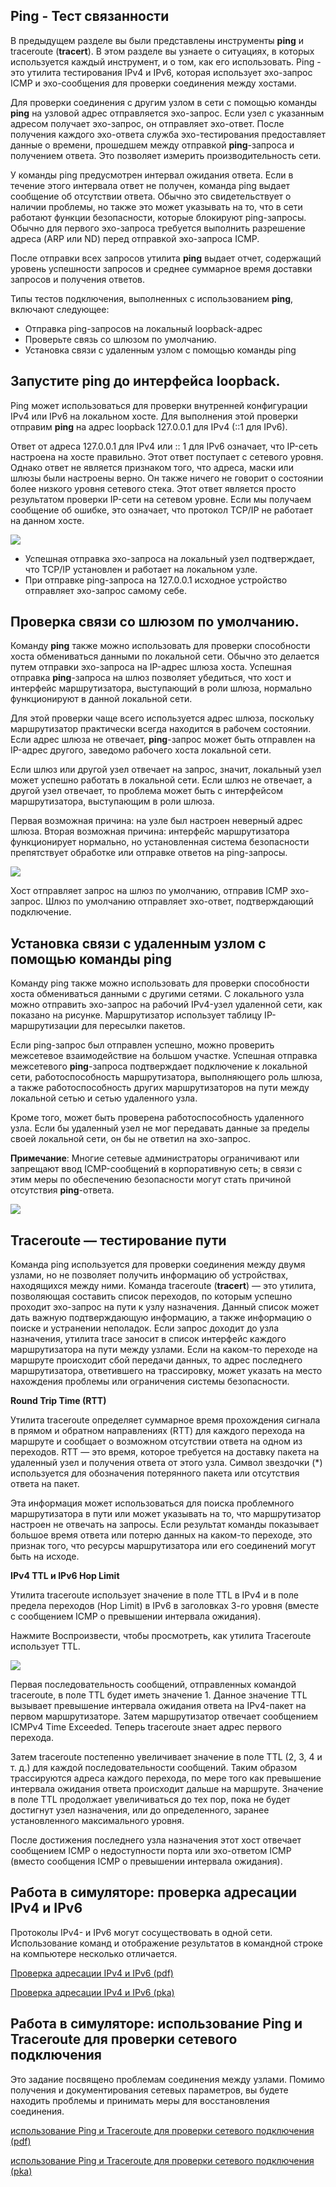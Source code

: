 <!-- verified: agorbachev 03.05.2022 -->

<!-- 13.2.1 -->
## Ping - Тест связанности

В предыдущем разделе вы были представлены инструменты **ping** и traceroute (**tracert**). В этом разделе вы узнаете о ситуациях, в которых используется каждый инструмент, и о том, как его использовать. Ping - это утилита тестирования IPv4 и IPv6, которая использует эхо-запрос ICMP и эхо-сообщения для проверки соединения между хостами.

Для проверки соединения с другим узлом в сети с помощью команды **ping** на узловой адрес отправляется эхо-запрос. Если узел с указанным адресом получает эхо-запрос, он отправляет эхо-ответ. После получения каждого эхо-ответа служба эхо-тестирования предоставляет данные о времени, прошедшем между отправкой **ping**-запроса и получением ответа. Это позволяет измерить производительность сети.

У команды ping предусмотрен интервал ожидания ответа. Если в течение этого интервала ответ не получен, команда ping выдает сообщение об отсутствии ответа. Обычно это свидетельствует о наличии проблемы, но также это может указывать на то, что в сети работают функции безопасности, которые блокируют ping-запросы. Обычно для первого эхо-запроса требуется выполнить разрешение адреса (ARP или ND) перед отправкой эхо-запроса ICMP.

После отправки всех запросов утилита **ping** выдает отчет, содержащий уровень успешности запросов и среднее суммарное время доставки запросов и получения ответов.

Типы тестов подключения, выполненных с использованием **ping**, включают следующее:

* Отправка ping-запросов на локальный loopback-адрес
* Проверьте связь со шлюзом по умолчанию.
* Установка связи с удаленным узлом с помощью команды ping

<!-- 13.2.2 -->
## Запустите ping до интерфейса loopback.

Ping может использоваться для проверки внутренней конфигурации IPv4 или IPv6 на локальном хосте. Для выполнения этой проверки отправим **ping** на адрес loopback 127.0.0.1 для IPv4 (::1 для IPv6).

Ответ от адреса 127.0.0.1 для IPv4 или :: 1 для IPv6 означает, что IP-сеть настроена на хосте правильно. Этот ответ поступает с сетевого уровня. Однако ответ не является признаком того, что адреса, маски или шлюзы были настроены верно. Он также ничего не говорит о состоянии более низкого уровня сетевого стека. Этот ответ является просто результатом проверки IP-сети на сетевом уровне. Если мы получаем сообщение об ошибке, это означает, что протокол TCP/IP не работает на данном хосте.

![](./assets/13.2.2.png)
<!-- /courses/itn-dl/aeed55b4-34fa-11eb-ad9a-f74babed41a6/af23cf00-34fa-11eb-ad9a-f74babed41a6/assets/2e54d2a4-1c25-11ea-81a0-ffc2c49b96bc.svg -->

* Успешная отправка эхо-запроса на локальный узел подтверждает, что TCP/IP установлен и работает на локальном узле.
* При отправке ping-запроса на 127.0.0.1 исходное устройство отправляет эхо-запрос самому себе.

<!-- 13.2.3 -->
## Проверка связи со шлюзом по умолчанию.

Команду **ping** также можно использовать для проверки способности хоста обмениваться данными по локальной сети. Обычно это делается путем отправки эхо-запроса на IP-адрес шлюза хоста. Успешная отправка **ping**-запроса на шлюз позволяет убедиться, что хост и интерфейс маршрутизатора, выступающий в роли шлюза, нормально функционируют в данной локальной сети.

Для этой проверки чаще всего используется адрес шлюза, поскольку маршрутизатор практически всегда находится в рабочем состоянии. Если адрес шлюза не отвечает, **ping**-запрос может быть отправлен на IP-адрес другого, заведомо рабочего хоста локальной сети.

Если шлюз или другой узел отвечает на запрос, значит, локальный узел может успешно работать в локальной сети. Если шлюз не отвечает, а другой узел отвечает, то проблема может быть с интерфейсом маршрутизатора, выступающим в роли шлюза.

Первая возможная причина: на узле был настроен неверный адрес шлюза. Вторая возможная причина: интерфейс маршрутизатора функционирует нормально, но установленная система безопасности препятствует обработке или отправке ответов на ping-запросы.

![](./assets/13.2.3.png)
<!-- /courses/itn-dl/aeed55b4-34fa-11eb-ad9a-f74babed41a6/af23cf00-34fa-11eb-ad9a-f74babed41a6/assets/2e556ee0-1c25-11ea-81a0-ffc2c49b96bc.svg -->

Хост отправляет запрос на шлюз по умолчанию, отправив ICMP эхо-запрос. Шлюз по умолчанию отправляет эхо-ответ, подтверждающий подключение.

<!-- 13.2.4 -->
## Установка связи с удаленным узлом с помощью команды ping

Команду ping также можно использовать для проверки способности хоста обмениваться данными с другими сетями. С локального узла можно отправить эхо-запрос на рабочий IPv4-узел удаленной сети, как показано на рисунке. Маршрутизатор использует таблицу IP-маршрутизации для пересылки пакетов.

Если ping-запрос был отправлен успешно, можно проверить межсетевое взаимодействие на большом участке. Успешная отправка межсетевого **ping**-запроса подтверждает подключение к локальной сети, работоспособность маршрутизатора, выполняющего роль шлюза, а также работоспособность других маршрутизаторов на пути между локальной сетью и сетью удаленного узла.

Кроме того, может быть проверена работоспособность удаленного узла. Если бы удаленный узел не мог передавать данные за пределы своей локальной сети, он бы не ответил на эхо-запрос.

**Примечание**: Многие сетевые администраторы ограничивают или запрещают ввод ICMP-сообщений в корпоративную сеть; в связи с этим меры по обеспечению безопасности могут стать причиной отсутствия **ping**-ответа.

![](./assets/13.2.4.gif)

<!-- 13.2.5 -->
## Traceroute — тестирование пути

Команда ping используется для проверки соединения между двумя узлами, но не позволяет получить информацию об устройствах, находящихся между ними. Команда traceroute (**tracert**) — это утилита, позволяющая составить список переходов, по которым успешно проходит эхо-запрос на пути к узлу назначения. Данный список может дать важную подтверждающую информацию, а также информацию о поиске и устранении неполадок. Если запрос доходит до узла назначения, утилита trace заносит в список интерфейс каждого маршрутизатора на пути между узлами. Если на каком-то переходе на маршруте происходит сбой передачи данных, то адрес последнего маршрутизатора, ответившего на трассировку, может указать на место нахождения проблемы или ограничения системы безопасности.

**Round Trip Time (RTT)**

Утилита traceroute определяет суммарное время прохождения сигнала в прямом и обратном направлениях (RTT) для каждого перехода на маршруте и сообщает о возможном отсутствии ответа на одном из переходов. RTT — это время, которое требуется на доставку пакета на удаленный узел и получения ответа от этого узла. Символ звездочки (*) используется для обозначения потерянного пакета или отсутствия ответа на пакет.

Эта информация может использоваться для поиска проблемного маршрутизатора в пути или может указывать на то, что маршрутизатор настроен не отвечать на запросы. Если результат команды показывает большое время ответа или потерю данных на каком-то переходе, это признак того, что ресурсы маршрутизатора или его соединений могут быть на исходе.

**IPv4 TTL и IPv6 Hop Limit**

Утилита traceroute использует значение в поле TTL в IPv4 и в поле предела переходов (Hop Limit) в IPv6 в заголовках 3-го уровня (вместе с сообщением ICMP о превышении интервала ожидания).

Нажмите Воспроизвести, чтобы просмотреть, как утилита Traceroute использует TTL.

![](./assets/13.2.5.gif)

Первая последовательность сообщений, отправленных командой traceroute, в поле TTL будет иметь значение 1. Данное значение TTL вызывает превышение интервала ожидания ответа на IPv4-пакет на первом маршрутизаторе. Затем маршрутизатор отвечает сообщением ICMPv4 Time Exceeded. Теперь traceroute знает адрес первого перехода.

Затем traceroute постепенно увеличивает значение в поле TTL (2, 3, 4 и т. д.) для каждой последовательности сообщений. Таким образом трассируются адреса каждого перехода, по мере того как превышение интервала ожидания ответа происходит дальше на маршруте. Значение в поле TTL продолжает увеличиваться до тех пор, пока не будет достигнут узел назначения, или до определенного, заранее установленного максимального уровня.

После достижения последнего узла назначения этот хост отвечает сообщением ICMP о недоступности порта или эхо-ответом ICMP (вместо сообщения ICMP о превышении интервала ожидания).

<!-- 13.2.6 -->
## Работа в симуляторе: проверка адресации IPv4 и IPv6

Протоколы IPv4- и IPv6 могут сосуществовать в одной сети. Использование команд и отображение результатов в командной строке на компьютере несколько отличается.

[Проверка адресации IPv4 и IPv6 (pdf)](./assets/13.2.6-packet-tracer---verify-ipv4-and-ipv6-addressing.pdf)

[Проверка адресации IPv4 и IPv6 (pka)](./assets/13.2.6-packet-tracer---verify-ipv4-and-ipv6-addressing.pka)

<!-- 13.2.7 -->
## Работа в симуляторе: использование Ping и Traceroute для проверки сетевого подключения

Это задание посвящено проблемам соединения между узлами. Помимо получения и документирования сетевых параметров, вы будете находить проблемы и принимать меры для восстановления соединения.

[использование Ping и Traceroute для проверки сетевого подключения (pdf)](./assets/13.2.7-packet-tracer---use-ping-and-traceroute-to-test-network-connectivity.pdf)

[использование Ping и Traceroute для проверки сетевого подключения (pka)](./assets/13.2.7-packet-tracer---use-ping-and-traceroute-to-test-network-connectivity.pka)

